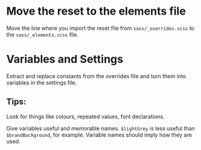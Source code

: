 # Move the reset to the elements file

Move the line where you import the reset file from
`sass/_overrides.scss` to the `sass/_elements.scss` file.

# Variables and Settings

Extract and replace constants from the overrides file and turn them
into variables in the settings file.

## Tips:

Look for things like colours, repeated values, font declarations.

Give variables useful and memorable names. `$lightGrey` is less useful
than `$brandBackground`, for example. Variable names should imply how
they are used.
